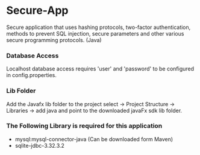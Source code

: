 # Secure-App
Secure application that uses hashing protocols, two-factor authentication, methods to prevent SQL injection, secure parameters and other various secure programming protocols. (Java)

### Database Access
Localhost database access requires 'user' and 'password' to be configured in config.properties.

### Lib Folder
Add the Javafx lib folder to the project select -> Project Structure -> Libraries -> add java and point to the downloaded javaFx sdk lib folder.

### The Following Library is required for this application
* mysql:mysql-connector-java (Can be downloaded form Maven)
* sqlite-jdbc-3.32.3.2
